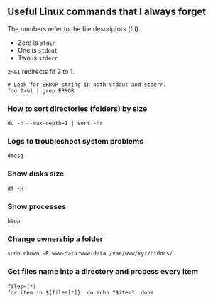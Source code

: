 ## Useful Linux commands that I always forget

The numbers refer to the file descriptors (fd).

-   Zero is `stdin`
-   One is `stdout`
-   Two is `stderr`

`2>&1` redirects fd 2 to 1.
```
# Look for ERROR string in both stdout and stderr.
foo 2>&1 | grep ERROR
```

### How to sort directories (folders) by size    
    du -h --max-depth=1 | sort -hr

### Logs to troubleshoot system problems

    dmesg
### Show disks size

    df -H
### Show processes

    htop
### Change ownership a folder

    sudo chown -R www-data:www-data /var/www/xyz/htdocs/

### Get files name into a directory and process every item

    files=(*)
    for item in ${files[*]}; do echo "$item"; done



<!--stackedit_data:
eyJoaXN0b3J5IjpbLTE5MDA1MDUzNDEsOTgxOTQ1NzEzLDE5Mz
ExMTU4NiwtMjA5MzYzNDYzMywtMTQzOTkwMzcxLC01MzM3NDE3
MDhdfQ==
-->